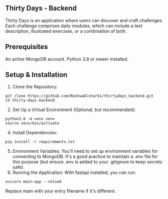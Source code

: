 ## Thirty Days - Backend
Thirty Days is an application where users can discover and craft challenges. Each challenge comprises daily modules, which can include a text description, illustrated exercises, or a combination of both.

## Prerequisites
An active MongoDB account.
Python 3.8 or newer installed.

## Setup & Installation
1. Clone the Repository:
```
git clone https://github.com/NashwaAlsharki/thirtydays_backend.git
cd thirty-days-backend
```

2. Set Up a Virtual Environment (Optional, but recommended):
```
python3.8 -m venv venv
source venv/bin/activate
```

4. Install Dependencies:
```
pip install -r requirements.txt
```
5. Environment Variables:
You'll need to set up environment variables for connecting to MongoDB. It's a good practice to maintain a .env file for this purpose (but ensure .env is added to your .gitignore to keep secrets safe). 
6. Running the Application:
With fastapi installed, you can run:
```
uvicorn main:app --reload
```
Replace main with your entry filename if it's different.
